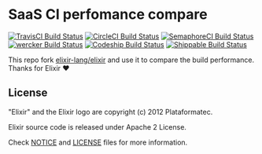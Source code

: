 SaaS CI perfomance compare
=========

[![TravisCI Build Status][1]][2] [![CircleCI Build Status][3]][4] [![SemaphoreCI Build Status][5]][6] [![wercker Build Status][7]][8] [![Codeship Build Status][9]][10] [![Shippable Build Status][11]][12]

[1]: https://travis-ci.org/evalphobia/elixir.svg?branch=master
[2]: https://travis-ci.org/evalphobia/elixir
[3]: https://circleci.com/gh/evalphobia/elixir.svg?style=svg
[4]: https://circleci.com/gh/evalphobia/elixir
[5]: https://semaphoreci.com/api/v1/evalphobia/elixir/branches/master/shields_badge.svg
[6]: https://semaphoreci.com/evalphobia/elixir
[7]: https://app.wercker.com/status/ab2b097e6f269c164112d7b6093d511d/s/master
[8]: https://app.wercker.com/project/byKey/ab2b097e6f269c164112d7b6093d511d
[9]: https://app.codeship.com/projects/d8547dd0-0afe-0135-a191-4665eb7ab8b1/status?branch=master
[10]: https://app.codeship.com/projects/214845
[11]: https://api.shippable.com/projects/58fdca11d799850b00756b5b/badge?branch=master
[12]: https://app.shippable.com/github/evalphobia/elixir


This repo fork [elixir-lang/elixir](https://github.com/elixir-lang/elixir) and use it to compare the build performance.
Thanks for Elixir :heart:

## License

"Elixir" and the Elixir logo are copyright (c) 2012 Plataformatec.

Elixir source code is released under Apache 2 License.

Check [NOTICE](NOTICE) and [LICENSE](LICENSE) files for more
information.

